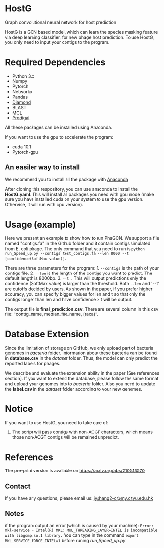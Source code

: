 # HostG
Graph convolutional neural network for host prediction


HostG is a GCN based model, which can learn the species masking feature via deep learning classifier, for new phage host prediction. To use HostG, you only need to input your contigs to the program.


# Required Dependencies
* Python 3.x
* Numpy
* Pytorch
* Networkx
* Pandas
* [Diamond](https://github.com/bbuchfink/diamond)
* BLAST
* MCL
* [Prodigal](https://github.com/hyattpd/Prodigal)

All these packages can be installed using Anaconda.

If you want to use the gpu to accelerate the program:
* cuda 10.1 
* Pytorch-gpu

## An easiler way to install
We recommend you to install all the package with [Anaconda](https://anaconda.org/)

After cloning this respository, you can use anaconda to install the **HostG.yaml**. This will install all packages you need with gpu mode (make sure you have installed cuda on your system to use the gpu version. Othervise, it will run with cpu version).

# Usage (example)
Here we present an example to show how to run PhaGCN. We support a file named "contigs.fa" in the Github folder and it contain contigs simulated from E. coli phage. The only command that you need to run is `python run_Speed_up.py --contigs test_contigs.fa --len 8000 --t [confidence(SoftMax value)]`. 

There are three parameters for the program: 1. `--contigs` is the path of your contigs file. 2. `--len` is the length of the contigs you want to predict. The default length is 8000bp. 3. `--t `. This will output predictions only the confidence (SoftMax value) is larger than the threshold.  Both `--len` and '--t' are cutoffs decided by users. As shown in the paper, if you prefer higher accuracy, you can specify bigger values for len and t so that only the contigs longer than len and have confidence > t will be output.

The output file is **final_prediction.csv**. There are several column in this csv file: "contig_name, median_file_name, [taxa]".

# Database Extension
Since the limitation of storage on GitHub, we only upload part of bacteria genomes in *bacteria* folder. Information about these bacteria can be found in **database.csv** in the *dataset* folder. Thus, the model can only predict the reported labels for phages. 

We describe and evaluate the extension ability in the paper [See references section]. If you want to extend the database, please follow the same format and upload your genomes into to *bacteria* folder. Also you need to update the **label.csv** in the *dataset* folder according to your new genomes. 

# Notice
If you want to use HostG, you need to take care of:
1. The script will pass contigs with non-ACGT characters, which means those non-ACGT contigs will be remained unpredict.


# References
The pre-print version is avaliable on https://arxiv.org/abs/2105.13570


## Contact
If you have any questions, please email us: jyshang2-c@my.cityu.edu.hk


## Notes
if the program output an error (which is caused by your machine):
`Error: mkl-service + Intel(R) MKL: MKL_THREADING_LAYER=INTEL is incompatible with libgomp.so.1 library.`
You can type in the command `export MKL_SERVICE_FORCE_INTEL=1` before runing *run_Speed_up.py*
